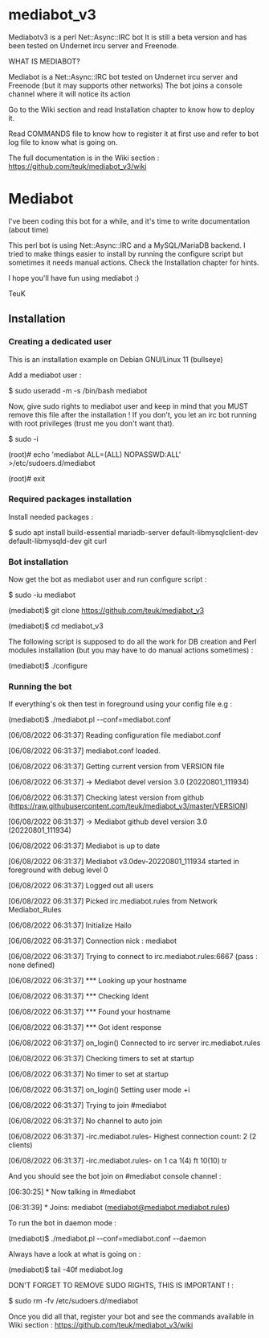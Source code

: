 # mediabot_v3

  Mediabotv3 is a perl Net::Async::IRC bot
  It is still a beta version and has been tested on Undernet ircu server and Freenode.

WHAT IS MEDIABOT?

  Mediabot is a Net::Async::IRC bot tested on Undernet ircu server and Freenode (but it may supports other networks)
  The bot joins a console channel where it will notice its action
  
  Go to the Wiki section and read Installation chapter to know how to deploy it.
  
  Read COMMANDS file to know how to register it at first use and refer to bot log file to know what is going on.

  The full documentation is in the Wiki section : https://github.com/teuk/mediabot_v3/wiki

# Mediabot

I've been coding this bot for a while, and it's time to write documentation (about time)

This perl bot is using Net::Async::IRC and a MySQL/MariaDB backend. I tried to make things easier to install by running the configure script but sometimes it needs manual actions. Check the Installation chapter for hints.

I hope you'll have fun using mediabot :)

TeuK


## Installation

### Creating a dedicated user

This is an installation example on Debian GNU/Linux 11 (bullseye)

Add a mediabot user :

$ sudo useradd -m -s /bin/bash mediabot


Now, give sudo rights to mediabot user and keep in mind that you MUST remove this file after the installation !
If you don't, you let an irc bot running with root privileges (trust me you don't want that).

$ sudo -i

(root)# echo 'mediabot ALL=(ALL) NOPASSWD:ALL' >/etc/sudoers.d/mediabot

(root)# exit


### Required packages installation

Install needed packages :

$ sudo apt install build-essential mariadb-server default-libmysqlclient-dev default-libmysqld-dev git curl


### Bot installation

Now get the bot as mediabot user and run configure script :

$ sudo -iu mediabot

(mediabot)$ git clone https://github.com/teuk/mediabot_v3

(mediabot)$ cd mediabot_v3

The following script is supposed to do all the work for DB creation and Perl modules installation (but you may have to do manual actions sometimes) :

(mediabot)$ ./configure


### Running the bot

If everything's ok then test in foreground using your config file e.g :


(mediabot)$ ./mediabot.pl --conf=mediabot.conf

[06/08/2022 06:31:37] Reading configuration file mediabot.conf

[06/08/2022 06:31:37] mediabot.conf loaded.

[06/08/2022 06:31:37] Getting current version from VERSION file

[06/08/2022 06:31:37] -> Mediabot devel version 3.0 (20220801_111934)

[06/08/2022 06:31:37] Checking latest version from github (https://raw.githubusercontent.com/teuk/mediabot_v3/master/VERSION)

[06/08/2022 06:31:37] -> Mediabot github devel version 3.0 (20220801_111934)

[06/08/2022 06:31:37] Mediabot is up to date

[06/08/2022 06:31:37] Mediabot v3.0dev-20220801_111934 started in foreground with debug level 0

[06/08/2022 06:31:37] Logged out all users

[06/08/2022 06:31:37] Picked irc.mediabot.rules from Network Mediabot_Rules

[06/08/2022 06:31:37] Initialize Hailo

[06/08/2022 06:31:37] Connection nick : mediabot

[06/08/2022 06:31:37] Trying to connect to irc.mediabot.rules:6667 (pass : none defined)

[06/08/2022 06:31:37] *** Looking up your hostname

[06/08/2022 06:31:37] *** Checking Ident

[06/08/2022 06:31:37] *** Found your hostname

[06/08/2022 06:31:37] *** Got ident response

[06/08/2022 06:31:37] on_login() Connected to irc server irc.mediabot.rules

[06/08/2022 06:31:37] Checking timers to set at startup

[06/08/2022 06:31:37] No timer to set at startup

[06/08/2022 06:31:37] on_login() Setting user mode +i

[06/08/2022 06:31:37] Trying to join #mediabot

[06/08/2022 06:31:37] No channel to auto join

[06/08/2022 06:31:37] -irc.mediabot.rules- Highest connection count: 2 (2 clients)

[06/08/2022 06:31:37] -irc.mediabot.rules- on 1 ca 1(4) ft 10(10) tr


And you should see the bot join on #mediabot console channel :

[06:30:25] * Now talking in #mediabot

[06:31:39] * Joins: mediabot (mediabot@mediabot.mediabot.rules)

To run the bot in daemon mode :


(mediabot)$ ./mediabot.pl --conf=mediabot.conf --daemon

Always have a look at what is going on :

(mediabot)$ tail -40f mediabot.log


DON'T FORGET TO REMOVE SUDO RIGHTS, THIS IS IMPORTANT ! :

$ sudo rm -fv /etc/sudoers.d/mediabot

Once you did all that, register your bot and see the commands available in Wiki section : https://github.com/teuk/mediabot_v3/wiki
